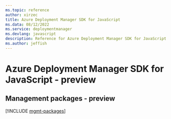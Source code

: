 ```yaml
---
ms.topic: reference
author: xirzec
title: Azure Deployment Manager SDK for JavaScript
ms.data: 08/12/2022
ms.service: deploymentmanager
ms.devlang: javascript
description: Reference for Azure Deployment Manager SDK for JavaScript
ms.author: jeffish
---
```

# Azure Deployment Manager SDK for JavaScript - preview

## Management packages - preview
[!INCLUDE [mgmt-packages](deployment-manager-mgmt-index.md)]